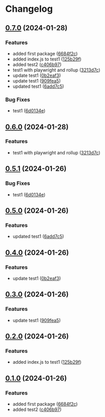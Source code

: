 # Changelog

## [0.7.0](https://github.com/jackie-linz/poc-npm-workspace-release/compare/test1-v0.6.0...test1-v0.7.0) (2024-01-28)


### Features

* added first package ([6684f2c](https://github.com/jackie-linz/poc-npm-workspace-release/commit/6684f2c01fba1a1e0bcc69f5faebb7149f53d82b))
* added index.js to test1 ([125b29f](https://github.com/jackie-linz/poc-npm-workspace-release/commit/125b29ff54b56b723f5cb39f5aaa03a9b0d6414b))
* added test2 ([c406b97](https://github.com/jackie-linz/poc-npm-workspace-release/commit/c406b97f5e661ba09131c1f5c84e1162082f07f6))
* test1 with playwright and rollup ([3213d7c](https://github.com/jackie-linz/poc-npm-workspace-release/commit/3213d7c8c6aa9ce699368379891c1a6e08cf2cbe))
* update test1 ([0b2eaf3](https://github.com/jackie-linz/poc-npm-workspace-release/commit/0b2eaf3978559ff523e77531eb4a85faea9fe4ed))
* update test1 ([909fea5](https://github.com/jackie-linz/poc-npm-workspace-release/commit/909fea572a28900590fa530ea33be9e5d6248dac))
* updated test1 ([6add7c5](https://github.com/jackie-linz/poc-npm-workspace-release/commit/6add7c5039dfae2be1d3b9d969ee09f06f9da3ef))


### Bug Fixes

* test1 ([6d0134e](https://github.com/jackie-linz/poc-npm-workspace-release/commit/6d0134ed8fab758564abca990772d878019e9c27))

## [0.6.0](https://github.com/jackie-linz/poc-npm-workspace-release/compare/test1-v0.5.1...test1-v0.6.0) (2024-01-28)


### Features

* test1 with playwright and rollup ([3213d7c](https://github.com/jackie-linz/poc-npm-workspace-release/commit/3213d7c8c6aa9ce699368379891c1a6e08cf2cbe))

## [0.5.1](https://github.com/jackie-linz/poc-npm-workspace-release/compare/test1-v0.5.0...test1-v0.5.1) (2024-01-26)


### Bug Fixes

* test1 ([6d0134e](https://github.com/jackie-linz/poc-npm-workspace-release/commit/6d0134ed8fab758564abca990772d878019e9c27))

## [0.5.0](https://github.com/jackie-linz/poc-npm-workspace-release/compare/test1-v0.4.0...test1-v0.5.0) (2024-01-26)


### Features

* updated test1 ([6add7c5](https://github.com/jackie-linz/poc-npm-workspace-release/commit/6add7c5039dfae2be1d3b9d969ee09f06f9da3ef))

## [0.4.0](https://github.com/jackie-linz/poc-npm-workspace-release/compare/test1-v0.3.0...test1-v0.4.0) (2024-01-26)


### Features

* update test1 ([0b2eaf3](https://github.com/jackie-linz/poc-npm-workspace-release/commit/0b2eaf3978559ff523e77531eb4a85faea9fe4ed))

## [0.3.0](https://github.com/jackie-linz/poc-npm-workspace-release/compare/test1-v0.2.0...test1-v0.3.0) (2024-01-26)


### Features

* update test1 ([909fea5](https://github.com/jackie-linz/poc-npm-workspace-release/commit/909fea572a28900590fa530ea33be9e5d6248dac))

## [0.2.0](https://github.com/jackie-linz/poc-npm-workspace-release/compare/test1-v0.1.0...test1-v0.2.0) (2024-01-26)


### Features

* added index.js to test1 ([125b29f](https://github.com/jackie-linz/poc-npm-workspace-release/commit/125b29ff54b56b723f5cb39f5aaa03a9b0d6414b))

## [0.1.0](https://github.com/jackie-linz/poc-npm-workspace-release/compare/test1-v0.0.1...test1-v0.1.0) (2024-01-26)


### Features

* added first package ([6684f2c](https://github.com/jackie-linz/poc-npm-workspace-release/commit/6684f2c01fba1a1e0bcc69f5faebb7149f53d82b))
* added test2 ([c406b97](https://github.com/jackie-linz/poc-npm-workspace-release/commit/c406b97f5e661ba09131c1f5c84e1162082f07f6))
